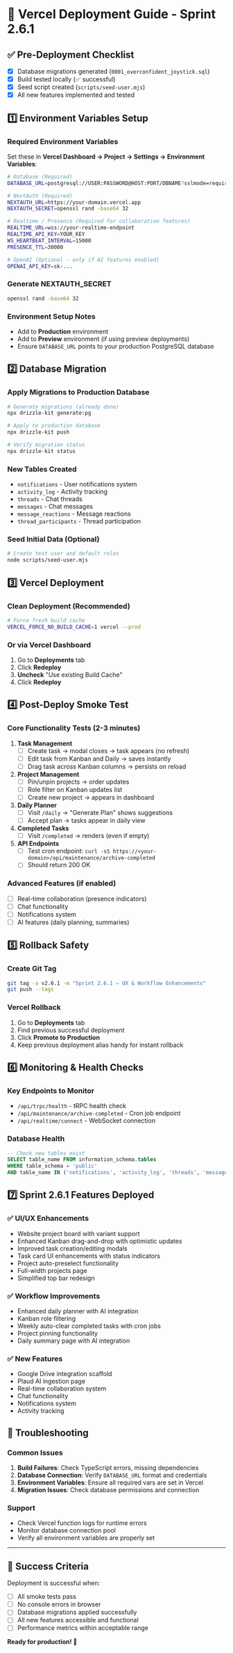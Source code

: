 # 🚀 Vercel Deployment Guide - Sprint 2.6.1

## ✅ Pre-Deployment Checklist

- [x] Database migrations generated (`0001_overconfident_joystick.sql`)
- [x] Build tested locally (✅ successful)
- [x] Seed script created (`scripts/seed-user.mjs`)
- [x] All new features implemented and tested

## 1️⃣ Environment Variables Setup

### Required Environment Variables

Set these in **Vercel Dashboard → Project → Settings → Environment Variables**:

```bash
# Database (Required)
DATABASE_URL=postgresql://USER:PASSWORD@HOST:PORT/DBNAME?sslmode=require

# NextAuth (Required)
NEXTAUTH_URL=https://your-domain.vercel.app
NEXTAUTH_SECRET=openssl rand -base64 32

# Realtime / Presence (Required for collaboration features)
REALTIME_URL=wss://your-realtime-endpoint
REALTIME_API_KEY=YOUR_KEY
WS_HEARTBEAT_INTERVAL=15000
PRESENCE_TTL=30000

# OpenAI (Optional - only if AI features enabled)
OPENAI_API_KEY=sk-...
```

### Generate NEXTAUTH_SECRET
```bash
openssl rand -base64 32
```

### Environment Setup Notes
- Add to **Production** environment
- Add to **Preview** environment (if using preview deployments)
- Ensure `DATABASE_URL` points to your production PostgreSQL database

## 2️⃣ Database Migration

### Apply Migrations to Production Database

```bash
# Generate migrations (already done)
npx drizzle-kit generate:pg

# Apply to production database
npx drizzle-kit push

# Verify migration status
npx drizzle-kit status
```

### New Tables Created
- `notifications` - User notifications system
- `activity_log` - Activity tracking
- `threads` - Chat threads
- `messages` - Chat messages
- `message_reactions` - Message reactions
- `thread_participants` - Thread participation

### Seed Initial Data (Optional)
```bash
# Create test user and default roles
node scripts/seed-user.mjs
```

## 3️⃣ Vercel Deployment

### Clean Deployment (Recommended)
```bash
# Force fresh build cache
VERCEL_FORCE_NO_BUILD_CACHE=1 vercel --prod
```

### Or via Vercel Dashboard
1. Go to **Deployments** tab
2. Click **Redeploy**
3. **Uncheck** "Use existing Build Cache"
4. Click **Redeploy**

## 4️⃣ Post-Deploy Smoke Test

### Core Functionality Tests (2-3 minutes)

1. **Task Management**
   - [ ] Create task → modal closes → task appears (no refresh)
   - [ ] Edit task from Kanban and Daily → saves instantly
   - [ ] Drag task across Kanban columns → persists on reload

2. **Project Management**
   - [ ] Pin/unpin projects → order updates
   - [ ] Role filter on Kanban updates list
   - [ ] Create new project → appears in dashboard

3. **Daily Planner**
   - [ ] Visit `/daily` → "Generate Plan" shows suggestions
   - [ ] Accept plan → tasks appear in daily view

4. **Completed Tasks**
   - [ ] Visit `/completed` → renders (even if empty)

5. **API Endpoints**
   - [ ] Test cron endpoint: `curl -sS https://<your-domain>/api/maintenance/archive-completed`
   - [ ] Should return 200 OK

### Advanced Features (if enabled)
- [ ] Real-time collaboration (presence indicators)
- [ ] Chat functionality
- [ ] Notifications system
- [ ] AI features (daily planning, summaries)

## 5️⃣ Rollback Safety

### Create Git Tag
```bash
git tag -a v2.6.1 -m "Sprint 2.6.1 — UX & Workflow Enhancements"
git push --tags
```

### Vercel Rollback
1. Go to **Deployments** tab
2. Find previous successful deployment
3. Click **Promote to Production**
4. Keep previous deployment alias handy for instant rollback

## 6️⃣ Monitoring & Health Checks

### Key Endpoints to Monitor
- `/api/trpc/health` - tRPC health check
- `/api/maintenance/archive-completed` - Cron job endpoint
- `/api/realtime/connect` - WebSocket connection

### Database Health
```sql
-- Check new tables exist
SELECT table_name FROM information_schema.tables 
WHERE table_schema = 'public' 
AND table_name IN ('notifications', 'activity_log', 'threads', 'messages');
```

## 7️⃣ Sprint 2.6.1 Features Deployed

### ✅ UI/UX Enhancements
- Website project board with variant support
- Enhanced Kanban drag-and-drop with optimistic updates
- Improved task creation/editing modals
- Task card UI enhancements with status indicators
- Project auto-preselect functionality
- Full-width projects page
- Simplified top bar redesign

### ✅ Workflow Improvements
- Enhanced daily planner with AI integration
- Kanban role filtering
- Weekly auto-clear completed tasks with cron jobs
- Project pinning functionality
- Daily summary page with AI integration

### ✅ New Features
- Google Drive integration scaffold
- Plaud AI ingestion page
- Real-time collaboration system
- Chat functionality
- Notifications system
- Activity tracking

## 🚨 Troubleshooting

### Common Issues
1. **Build Failures**: Check TypeScript errors, missing dependencies
2. **Database Connection**: Verify `DATABASE_URL` format and credentials
3. **Environment Variables**: Ensure all required vars are set in Vercel
4. **Migration Issues**: Check database permissions and connection

### Support
- Check Vercel function logs for runtime errors
- Monitor database connection pool
- Verify all environment variables are properly set

---

## 🎯 Success Criteria

Deployment is successful when:
- [ ] All smoke tests pass
- [ ] No console errors in browser
- [ ] Database migrations applied successfully
- [ ] All new features accessible and functional
- [ ] Performance metrics within acceptable range

**Ready for production! 🚀**
